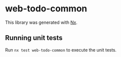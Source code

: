 # web-todo-common

This library was generated with [Nx](https://nx.dev).

## Running unit tests

Run `nx test web-todo-common` to execute the unit tests.
